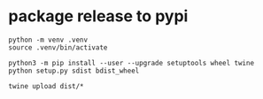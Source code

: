# package release to pypi

```
python -m venv .venv
source .venv/bin/activate

python3 -m pip install --user --upgrade setuptools wheel twine
python setup.py sdist bdist_wheel

twine upload dist/*
```
